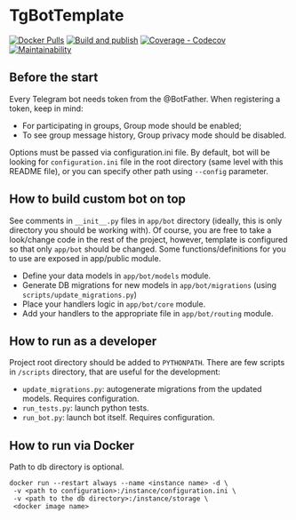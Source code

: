# TgBotTemplate

[![Docker Pulls](https://img.shields.io/docker/pulls/viers/rumblerunner.svg)](https://hub.docker.com/r/viers/rumblerunner/)
[![Build and publish](https://github.com/KrusnikViers/RumbleRunner/actions/workflows/github-actions.yml/badge.svg)](https://github.com/KrusnikViers/RumbleRunner/actions/)
[![Coverage - Codecov](https://codecov.io/gh/KrusnikViers/RumbleRunner/branch/master/graph/badge.svg)](https://codecov.io/gh/KrusnikViers/RumbleRunner)
[![Maintainability](https://api.codeclimate.com/v1/badges/ea5b891843b7f3655b71/maintainability)](https://codeclimate.com/github/KrusnikViers/RumbleRunner/maintainability)

## Before the start

Every Telegram bot needs token from the @BotFather. When registering a token, keep in mind:

* For participating in groups, Group mode should be enabled;
* To see group message history, Group privacy mode should be disabled.

Options must be passed via configuration.ini file. By default, bot will be looking for `configuration.ini` file in the
root directory (same level with this README file), or you can specify other path using `--config` parameter.

## How to build custom bot on top

See comments in `__init__.py` files in `app/bot` directory (ideally, this is only directory you should be working with).
Of course, you are free to take a look/change code in the rest of the project, however, template is configured so that
only `app/bot` should be changed. Some functions/definitions for you to use are exposed in app/public module.

* Define your data models in `app/bot/models` module.
* Generate DB migrations for new models in `app/bot/migrations` (using `scripts/update_migrations.py`)
* Place your handlers logic in `app/bot/core` module.
* Add your handlers to the appropriate file in `app/bot/routing` module.

## How to run as a developer

Project root directory should be added to `PYTHONPATH`. There are few scripts in `/scripts` directory, that are useful
for the development:

* `update_migrations.py`: autogenerate migrations from the updated models. Requires configuration.
* `run_tests.py`: launch python tests.
* `run_bot.py`: launch bot itself. Requires configuration.

## How to run via Docker

Path to db directory is optional.

```
docker run --restart always --name <instance name> -d \
 -v <path to configuration>:/instance/configuration.ini \
 -v <path to the db directory>:/instance/storage \
 <docker image name>
```

